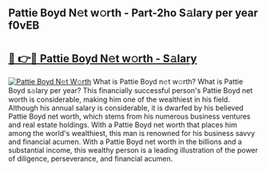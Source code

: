 ## Pattie Boyd N𝚎t w𝚘rth - Part-2ho S𝚊lary per year f0vEB

# <h2><a href="http://gc0qrsc.nevu.top/?p=Pattie+Boyd">🔗 👉🔴 Pattie Boyd N𝚎t w𝚘rth - S𝚊lary</a></h2>

[![Pattie Boyd N𝚎t W𝚘rth](https://i.imgur.com/Oavwk0R.jpeg)](http://gc0qrsc.nevu.top/?p=Pattie+Boyd)
What is Pattie Boyd n𝚎t w𝚘rth? What is Pattie Boyd s𝚊lary per year?
This financially successful person's Pattie Boyd net worth is considerable, making him one of the wealthiest in his field. Although his annual salary is considerable, it is dwarfed by his believed Pattie Boyd net worth, which stems from his numerous business ventures and real estate holdings. With a Pattie Boyd net worth that places him among the world's wealthiest, this man is renowned for his business savvy and financial acumen. With a Pattie Boyd net worth in the billions and a substantial income, this wealthy person is a leading illustration of the power of diligence, perseverance, and financial acumen.
